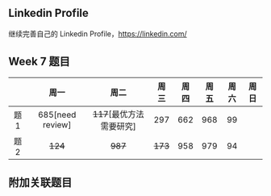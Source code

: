 ## Linkedin Profile

继续完善自己的 Linkedin Profile，https://linkedin.com/

## Week 7 题目
|       | 周一   | 周二   |  周三 |   周四 |   周五  | 周六 |  周日 |
| :----:| :----:| :----:|:----:  |:----: |:----: |:----:|:----: |
| 题1   | 685[need review] 	| ~~117~~[最优方法需要研究]|   297    |  662  |968   |  99|
| 题2   |~~124~~    | ~~987~~    |    ~~173~~   |    958  |979  | 94|



## 附加关联题目



